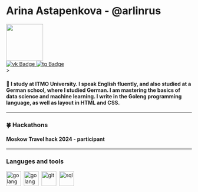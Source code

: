 <div id="header" align="left">
    <h1>Arina Astapenkova - @arlinrus </h1>
</div>

<div id="header" align="left">
  <img src="https://media.giphy.com/media/v1.Y2lkPTc5MGI3NjExeGZvOGcyNnkwZWd4cDVwd24zZzAydXEzYmc3d2pndDQ4aGlxdGEwZCZlcD12MV9pbnRlcm5hbF9naWZfYnlfaWQmY3Q9Zw/QDjpIL6oNCVZ4qzGs7/giphy.gif" width="100"/>
</div>

<div id="badges" align="legt">
  <a href="https://vk.com/iamarlinrus">
    <img src="https://img.shields.io/badge/Vkontakte-blue?style=for-the-badge&logo=vk&logoColor=white" alt="vk Badge"/>
  </a>
  <a href="https://web.telegram.org/k/#@iamarlinrus">
    <img src="https://img.shields.io/badge/Telegram-blueviolet?style=for-the-badge&logo=Telegramm&logoColor=white" alt="tg Badge"/>
  </a> 
</div>

<div id="badges" align="left">
    <img src="https://komarev.com/ghpvc/?username=arlinrus&style=flat-square&color=blue" alt=""/>>
</div>



<div id="header" align="left">
    <h4> 👾 I study at ITMO University. I speak English fluently, and also studied at a German school, where I studied German. I am mastering the basics of data science and machine learning. I write in the Goleng programming language, as well as layout in HTML and CSS.</h4>
    



    
        
---
<div id="header" align="left">
    <h3>🍀 Hackathons </h3>
    <h4>Moskow Travel hack 2024 - participant</h4>
</div>


---
### Languges and tools
<img src="https://cdn.jsdelivr.net/gh/devicons/devicon@latest/icons/python/python-plain.svg" title="golang" width="40" height="40"/>&nbsp;
<img src="https://cdn.jsdelivr.net/gh/devicons/devicon@latest/icons/go/go-original.svg" title="golang" width="40" height="40"/>&nbsp;
<img src="https://cdn.jsdelivr.net/gh/devicons/devicon/icons/git/git-plain.svg" title="git" width="40" height="40"/>&nbsp;
<img src="https://cdn.jsdelivr.net/gh/devicons/devicon/icons/postgresql/postgresql-original.svg" title="sql" width="40" height="40"/>&nbsp;






